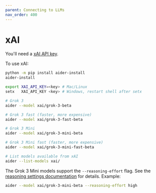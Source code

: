 ```yaml
---
parent: Connecting to LLMs
nav_order: 400
---
```


# xAI

You'll need a [xAI API key](https://console.x.ai.).

To use xAI:

```bash
python -m pip install aider-install
aider-install

export XAI_API_KEY=<key> # Mac/Linux
setx   XAI_API_KEY <key> # Windows, restart shell after setx

# Grok 3
aider --model xai/grok-3-beta

# Grok 3 fast (faster, more expensive)
aider --model xai/grok-3-fast-beta

# Grok 3 Mini
aider --model xai/grok-3-mini-beta

# Grok 3 Mini fast (faster, more expensive)
aider --model xai/grok-3-mini-fast-beta

# List models available from xAI
aider --list-models xai/
```

The Grok 3 Mini models support the `--reasoning-effort` flag.
See the [reasoning settings documentation](../config/reasoning.md) for details.
Example:

```bash
aider --model xai/grok-3-mini-beta --reasoning-effort high
```





